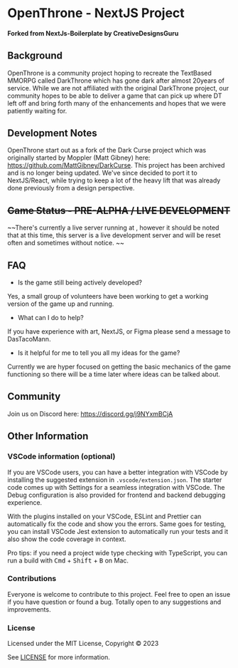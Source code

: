 # OpenThrone - NextJS Project
#### Forked from NextJs-Boilerplate by CreativeDesignsGuru


## Background
OpenThrone is a community project hoping to recreate the TextBased MMORPG called DarkThrone which has gone dark after almost 20years of service. While we are not affiliated with the original DarkThrone project, our community hopes to be able to deliver a game that can pick up where DT left off and bring forth many of the enhancements and hopes that we were patiently waiting for.

## Development Notes
OpenThrone start out as a fork of the Dark Curse project which was originally started by Moppler (Matt Gibney) here: https://github.com/MattGibney/DarkCurse. This project has been archived and is no longer being updated. We've since decided to port it to NextJS/React, while trying to keep a lot of the heavy lift that was already done previously from a design perspective. 

## ~~Game Status - PRE-ALPHA / LIVE DEVELOPMENT~~
~~There's currently a live server running at , however it should be noted that at this time, this server is a live development server and will be reset often and sometimes without notice. ~~

## FAQ
- Is the game still being actively developed?

Yes, a small group of volunteers have been working to get a working version of the game up and running.
- What can I do to help?

If you have experience with art, NextJS, or Figma please send a message to DasTacoMann.
- Is it helpful for me to tell you all my ideas for the game?

Currently we are hyper focused on getting the basic mechanics of the game functioning so there will be a time later where ideas can be talked about.

## Community
Join us on Discord here: https://discord.gg/j9NYxmBCjA

## Other Information
### VSCode information (optional)

If you are VSCode users, you can have a better integration with VSCode by installing the suggested extension in `.vscode/extension.json`. The starter code comes up with Settings for a seamless integration with VSCode. The Debug configuration is also provided for frontend and backend debugging experience.

With the plugins installed on your VSCode, ESLint and Prettier can automatically fix the code and show you the errors. Same goes for testing, you can install VSCode Jest extension to automatically run your tests and it also show the code coverage in context.

Pro tips: if you need a project wide type checking with TypeScript, you can run a build with <kbd>Cmd</kbd> + <kbd>Shift</kbd> + <kbd>B</kbd> on Mac.

### Contributions

Everyone is welcome to contribute to this project. Feel free to open an issue if you have question or found a bug. Totally open to any suggestions and improvements.


### License

Licensed under the MIT License, Copyright © 2023

See [LICENSE](LICENSE) for more information.